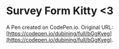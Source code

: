 # Survey Form Kitty <3

A Pen created on CodePen.io. Original URL: [https://codepen.io/dubining/full/bGgKyeg](https://codepen.io/dubining/full/bGgKyeg).


